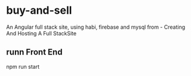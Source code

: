 # buy-and-sell
An Angular full stack site, using habi, firebase and mysql from - Creating And Hosting A Full StackSite

## runn Front End
npm run start
